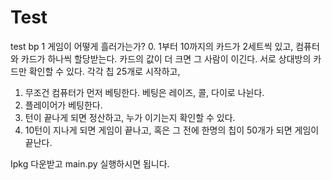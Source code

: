 # Test
test bp 1
게임이 어떻게 흘러가는가?
0. 1부터 10까지의 카드가 2세트씩 있고, 컴퓨터와 카드가 하나씩 할당받는다. 카드의 값이 더 크면 그 사람이 이긴다. 서로 상대방의 카드만 확인할 수 있다. 
   각각 칩 25개로 시작하고, 
1. 무조건 컴퓨터가 먼저 베팅한다. 베팅은 레이즈, 콜, 다이로 나뉜다.
2. 플레이어가 베팅한다.
3. 턴이 끝나게 되면 정산하고, 누가 이기는지 확인할 수 있다.
4. 10턴이 지나게 되면 게임이 끝나고, 혹은 그 전에 한명의 칩이 50개가 되면 게임이 끝난다.

Ipkg 다운받고 main.py 실행하시면 됩니다.
